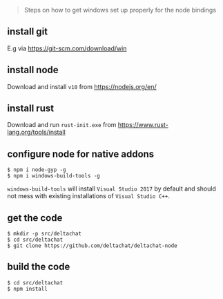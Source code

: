 > Steps on how to get windows set up properly for the node bindings

## install git

E.g via https://git-scm.com/download/win

## install node

Download and install `v10` from https://nodejs.org/en/

## install rust

Download and run `rust-init.exe` from https://www.rust-lang.org/tools/install

## configure node for native addons

```
$ npm i node-gyp -g
$ npm i windows-build-tools -g
```

`windows-build-tools` will install `Visual Studio 2017` by default and should not mess with existing installations of `Visual Studio C++`.

## get the code

```
$ mkdir -p src/deltachat
$ cd src/deltachat
$ git clone https://github.com/deltachat/deltachat-node
```

## build the code

```
$ cd src/deltachat
$ npm install
```

